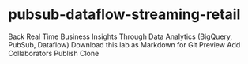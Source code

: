 # pubsub-dataflow-streaming-retail
Back Real Time Business Insights Through Data Analytics (BigQuery, PubSub, Dataflow) Download this lab as Markdown for Git Preview Add Collaborators Publish Clone
